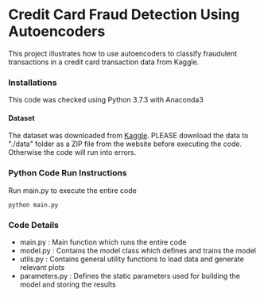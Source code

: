 # Credit Card Fraud Detection Using Autoencoders 

<p>This project illustrates how to use autoencoders to classify fraudulent transactions in a credit card transaction data from Kaggle.</p>


### Installations
This code was checked using Python 3.7.3 with Anaconda3

#### Dataset
The dataset was downloaded from [Kaggle](https://www.kaggle.com/mlg-ulb/creditcardfraud). PLEASE download the data to "./data" folder as a ZIP file from the website before executing the code. Otherwise the code will run into errors. 


### Python Code Run Instructions
Run main.py to execute the entire code

```
python main.py
```


### Code Details
- main.py :  Main function which runs the entire code
- model.py : Contains the model class which defines and trains the model
- utils.py : Contains general utility functions to load data and generate relevant plots
- parameters.py : Defines the static parameters used for building the model and storing the results


